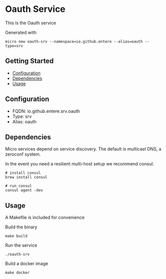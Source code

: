 # Oauth Service

This is the Oauth service

Generated with

```
micro new oauth-srv --namespace=io.github.entere --alias=oauth --type=srv
```

## Getting Started

- [Configuration](#configuration)
- [Dependencies](#dependencies)
- [Usage](#usage)

## Configuration

- FQDN: io.github.entere.srv.oauth
- Type: srv
- Alias: oauth

## Dependencies

Micro services depend on service discovery. The default is multicast DNS, a zeroconf system.

In the event you need a resilient multi-host setup we recommend consul.

```
# install consul
brew install consul

# run consul
consul agent -dev
```

## Usage

A Makefile is included for convenience

Build the binary

```
make build
```

Run the service
```
./oauth-srv
```

Build a docker image
```
make docker
```